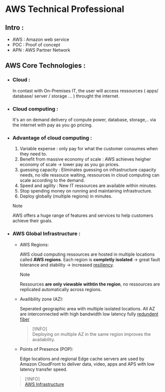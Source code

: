 # AWS Technical Professional

## Intro :

- AWS : Amazon web service
- POC : Proof of concept
- APN : AWS Partner Network


## AWS Core Technologies :

+    ### Cloud :

        In contast with On-Premises IT, the user will access ressources ( apps/ database/ server / storage ... ) throught the internet. 

+    ### Cloud computing :

        It's an on demand delivery of compute power, database, storage,.. via the internet with pay as you go pricing.
    
+    ### Advantage of cloud computing :
    
        1. Variable expense : 
        only pay for what the customer consumes when they need to.
        2. Benefit from massive economy of scale : 
        AWS achieves heigher economy of scale -> lower pay as you go prices.
        3. guessing capacity : 
        Eliminates guessing on infrastructure capacity needs, no idle ressouce waiting, ressources in cloud computing can scale according to the demand.
        4. Speed and agility :
        New IT ressources are available within minutes.
        5. Stop spending money on running and maintaining infrastructure.
        6. Deploy globally (multiple regions) in minutes.
 
        >[!NOTE]    
        > AWS offers a huge range of features and services to help customers achieve their goals.
        
        
+    ### AWS Global Infrastructure :

        -    AWS Regions:

                AWS cloud computing ressources are hosted in multiple locations called **AWS regions**. 
                Each region is **completly isolated** -> great fault tolerance and stability -> increased [resiliency](https://en.wikipedia.org/wiki/Resilience_(network)). 
                
                >[!NOTE]  
                >Ressources **are only viewable withtin the region**, no ressources are replicated automatically across regions.

        -    Availibility zone (AZ):
        
                Seperated geographic area with multiple isolated locations. All AZ are interconnected with high bandwidth low latency fully [redundent fiber](https://blog.ospinsight.com/the-importance-of-fiber-network-redundancy) 

                >[!INFO]  
                >Deploying on multiple AZ in the same region improves the availability.

        -    Points of Presence (POP):
        
                Edge locations and regional Edge cache servers are used by Amazon CloudFront to deliver data, video, apps and APS with low latency transfer speed.

        > [!INFO]  
        > [AWS Infrastructure](https://www.infrastructure.aws/)










              


